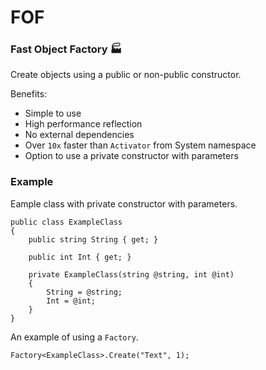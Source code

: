 # FOF
### Fast Object Factory :factory: 
Create objects using a public or non-public constructor.

Benefits:
- Simple to use
- High performance reflection
- No external dependencies
- Over `10x` faster than `Activator` from System namespace
- Option to use a private constructor with parameters

### Example
Eample class with private constructor with parameters.

    public class ExampleClass
    {
        public string String { get; }

        public int Int { get; }

        private ExampleClass(string @string, int @int)
        {
            String = @string;
            Int = @int;
        }
    }

An example of using a `Factory`.

    Factory<ExampleClass>.Create("Text", 1);
